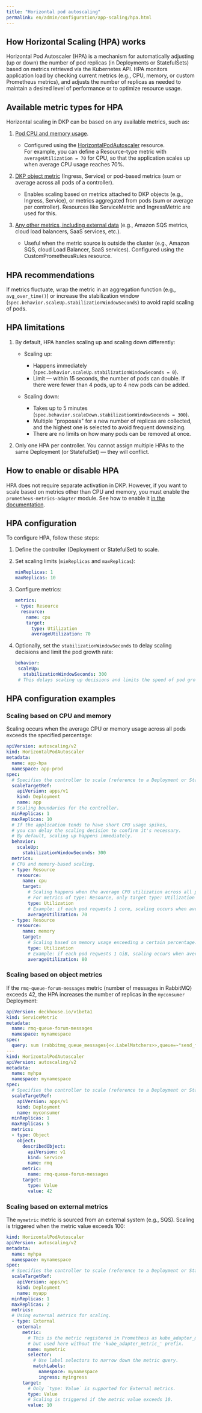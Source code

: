 ```yaml
---
title: "Horizontal pod autoscaling"
permalink: en/admin/configuration/app-scaling/hpa.html
---
```


## How Horizontal Scaling (HPA) works

Horizontal Pod Autoscaler (HPA) is a mechanism for automatically adjusting (up or down) the number of pod replicas (in Deployments or StatefulSets) based on metrics retrieved via the Kubernetes API. HPA monitors application load by checking current metrics (e.g., CPU, memory, or custom Prometheus metrics), and adjusts the number of replicas as needed to maintain a desired level of performance or to optimize resource usage.

## Available metric types for HPA

Horizontal scaling in DKP can be based on any available metrics, such as:

1. [Pod CPU and memory usage](hpa.html#scaling-based-on-cpu-and-memory).
   - Configured using the [HorizontalPodAutoscaler](https://kubernetes.io/docs/tasks/run-application/horizontal-pod-autoscale-walkthrough/) resource.  
     For example, you can define a Resource-type metric with `averageUtilization = 70` for CPU, so that the application scales up when average CPU usage reaches 70%.

1. [DKP object metric](hpa.html#scaling-based-on-object-metrics) (Ingress, Service) or pod-based metrics (sum or average across all pods of a controller).
   - Enables scaling based on metrics attached to DKP objects (e.g., Ingress, Service), or metrics aggregated from pods (sum or average per controller). Resources like ServiceMetric and IngressMetric are used for this.

1. [Any other metrics, including external data](hpa.html#scaling-based-on-external-data) (e.g., Amazon SQS metrics, cloud load balancers, SaaS services, etc.).
   - Useful when the metric source is outside the cluster (e.g., Amazon SQS, cloud Load Balancer, SaaS services). Configured using the CustomPrometheusRules resource.

## HPA recommendations

If metrics fluctuate, wrap the metric in an aggregation function (e.g., `avg_over_time()`) or increase the stabilization window (`spec.behavior.scaleUp.stabilizationWindowSeconds`) to avoid rapid scaling of pods.

## HPA limitations

1. By default, HPA handles scaling up and scaling down differently:

   - Scaling up:
     - Happens immediately (`spec.behavior.scaleUp.stabilizationWindowSeconds = 0`).
     - Limit — within 15 seconds, the number of pods can double. If there were fewer than 4 pods, up to 4 new pods can be added.

   - Scaling down:
     - Takes up to 5 minutes (`spec.behavior.scaleDown.stabilizationWindowSeconds = 300`).
     - Multiple "proposals" for a new number of replicas are collected, and the highest one is selected to avoid frequent downsizing.
     - There are no limits on how many pods can be removed at once.

1. Only one HPA per controller. You cannot assign multiple HPAs to the same Deployment (or StatefulSet) — they will conflict.

## How to enable or disable HPA

HPA does not require separate activation in DKP. However, if you want to scale based on metrics other than CPU and memory, you must enable the `prometheus-metrics-adapter` module. See how to enable it [in the documentation](scaling-by-metrics.html#how-to-enable-prometheus-metrics-adapter).

## HPA configuration

To configure HPA, follow these steps:

1. Define the controller (Deployment or StatefulSet) to scale.

1. Set scaling limits (`minReplicas` and `maxReplicas`):

   ```yaml
   minReplicas: 1
   maxReplicas: 10
   ```

1. Configure metrics:

   ```yaml
   metrics:
   - type: Resource
     resource:
       name: cpu
       target:
         type: Utilization
         averageUtilization: 70
    ```

1. Optionally, set the `stabilizationWindowSeconds` to delay scaling decisions and limit the pod growth rate:

   ```yaml
   behavior:
    scaleUp:
      stabilizationWindowSeconds: 300
    # This delays scaling up decisions and limits the speed of pod growth.
   ```

## HPA configuration examples

### Scaling based on CPU and memory

Scaling occurs when the average CPU or memory usage across all pods exceeds the specified percentage:

```yaml
apiVersion: autoscaling/v2
kind: HorizontalPodAutoscaler
metadata:
  name: app-hpa
  namespace: app-prod
spec:
  # Specifies the controller to scale (reference to a Deployment or StatefulSet).
  scaleTargetRef:
    apiVersion: apps/v1
    kind: Deployment
    name: app
  # Scaling boundaries for the controller.
  minReplicas: 1
  maxReplicas: 10
  # If the application tends to have short CPU usage spikes,
  # you can delay the scaling decision to confirm it's necessary.
  # By default, scaling up happens immediately.
  behavior:
    scaleUp:
      stabilizationWindowSeconds: 300
  metrics:
  # CPU and memory-based scaling.
  - type: Resource
    resource:
      name: cpu
      target:
        # Scaling happens when the average CPU utilization across all pods in scaleTargetRef exceeds this value.
        # For metrics of type: Resource, only target type: Utilization is available.
        type: Utilization
        # Example: if each pod requests 1 core, scaling occurs when average usage exceeds 700m.
        averageUtilization: 70
  - type: Resource
    resource:
      name: memory
      target:
        # Scaling based on memory usage exceeding a certain percentage.
        type: Utilization
        # Example: if each pod requests 1 GiB, scaling occurs when average usage exceeds 800 MiB.
        averageUtilization: 80
```

### Scaling based on object metrics

If the `rmq-queue-forum-messages` metric (number of messages in RabbitMQ) exceeds 42, the HPA increases the number of replicas in the `myconsumer` Deployment:

```yaml
apiVersion: deckhouse.io/v1beta1
kind: ServiceMetric
metadata:
  name: rmq-queue-forum-messages
  namespace: mynamespace
spec:
  query: sum (rabbitmq_queue_messages{<<.LabelMatchers>>,queue=~"send_forum_message",vhost="/"}) by (<<.GroupBy>>)
---
kind: HorizontalPodAutoscaler
apiVersion: autoscaling/v2
metadata:
  name: myhpa
  namespace: mynamespace
spec:
  # Specifies the controller to scale (reference to a Deployment or StatefulSet).
  scaleTargetRef:
    apiVersion: apps/v1
    kind: Deployment
    name: myconsumer
  minReplicas: 1
  maxReplicas: 5
  metrics:
  - type: Object
    object:
      describedObject:
        apiVersion: v1
        kind: Service
        name: rmq
      metric:
        name: rmq-queue-forum-messages
      target:
        type: Value
        value: 42
```

### Scaling based on external metrics

The `mymetric` metric is sourced from an external system (e.g., SQS). Scaling is triggered when the metric value exceeds 100:

```yaml
kind: HorizontalPodAutoscaler
apiVersion: autoscaling/v2
metadata:
  name: myhpa
  namespace: mynamespace
spec:
  # Specifies the controller to scale (reference to a Deployment or StatefulSet).
  scaleTargetRef:
    apiVersion: apps/v1
    kind: Deployment
    name: myapp
  minReplicas: 1
  maxReplicas: 2
  metrics:
  # Using external metrics for scaling.
  - type: External
    external:
      metric:
        # This is the metric registered in Prometheus as kube_adapter_metric_mymetric,
        # but used here without the 'kube_adapter_metric_' prefix.
        name: mymetric
        selector:
          # Use label selectors to narrow down the metric query.
          matchLabels:
            namespace: mynamespace
            ingress: myingress
      target:
        # Only `type: Value` is supported for External metrics.
        type: Value
        # Scaling is triggered if the metric value exceeds 10.
        value: 10
```
